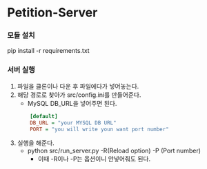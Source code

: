 # Petition-Server

### 모듈 설치
pip install -r requirements.txt

### 서버 실행
1. 파일을 클론이나 다운 후 파일에다가 넣어놓는다.
2. 해당 경로로 찾아가 src/config.ini를 만들어준다.
    - MySQL DB_URL을 넣어주면 된다.
    ```ini
        [default]
        DB_URL = "your MYSQL DB URL"
        PORT = "you will write youn want port number"
    ```
3. 실행을 해준다.
    - python src/run_server.py -R(Reload option) -P (Port number)
        - 이때 -R이나 -P는 옵션이니 안넣어줘도 된다.


    
